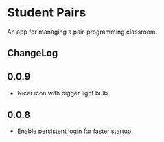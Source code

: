 # Student Pairs

An app for managing a pair-programming classroom.

## ChangeLog

## 0.0.9

- Nicer icon with bigger light bulb.

## 0.0.8

- Enable persistent login for faster startup.
